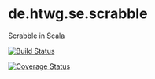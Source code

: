 # de.htwg.se.scrabble
Scrabble in Scala

[![Build Status](https://travis-ci.org/moshiki/de.htwg.sa.Wizard.svg?branch=master)](https://travis-ci.org/moshiki/de.htwg.sa.Wizard)

[![Coverage Status](https://coveralls.io/repos/github/moshiki/de.htwg.sa.Wizard/badge.svg?branch=master)](https://coveralls.io/github/moshiki/de.htwg.sa.Wizard?branch=master)
